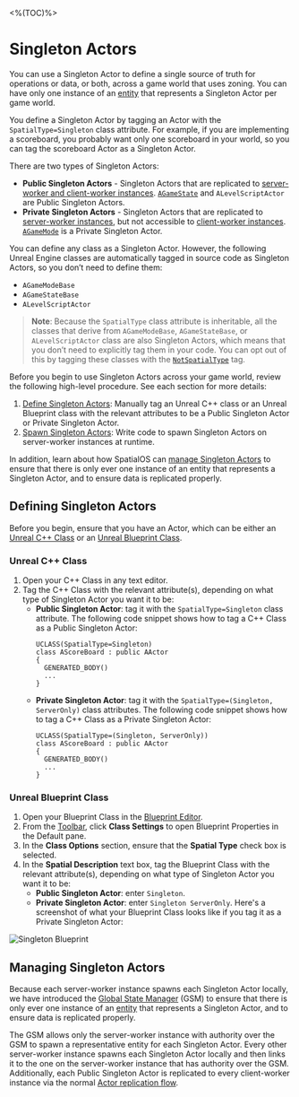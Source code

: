 <%(TOC)%>
# Singleton Actors

You can use a Singleton Actor to define a single source of truth for operations or data, or both, across a game world that uses zoning. You can have only one instance of an [entity]({{urlRoot}}/content/glossary#entity) that represents a Singleton Actor per game world.

You define a Singleton Actor by tagging an Actor with the `SpatialType=Singleton` class attribute. For example, if you are implementing a scoreboard, you probably want only one scoreboard in your world, so you can tag the scoreboard Actor as a Singleton Actor.

There are two types of Singleton Actors:

* **Public Singleton Actors** - Singleton Actors that are replicated to [server-worker and client-worker instances]({{urlRoot}}/content/glossary#workers). [`AGameState`](https://docs.unrealengine.com/en-US/Gameplay/Framework/GameMode) and `ALevelScriptActor` are Public Singleton Actors.
* **Private Singleton Actors** - Singleton Actors that are replicated to [server-worker instances]({{urlRoot}}/content/glossary#workers), but not accessible to [client-worker instances]({{urlRoot}}/content/glossary#workers). [`AGameMode`](https://docs.unrealengine.com/en-US/Gameplay/Framework/GameMode) is a Private Singleton Actor.

You can define any class as a Singleton Actor. However, the following Unreal Engine classes are automatically tagged in source code as Singleton Actors, so you don’t need to define them:

* `AGameModeBase`
* `AGameStateBase`
* `ALevelScriptActor`

> **Note**: Because the `SpatialType` class attribute is inheritable, all the classes that derive from `AGameModeBase`,  `AGameStateBase`, or `ALevelScriptActor` class are also Singleton Actors, which means that you don’t need to explicitly tag them in your code. You can opt out of this by tagging these classes with the [`NotSpatialType`]({{urlRoot}}/content/spatial-type#spatial-type) tag.

Before you begin to use Singleton Actors across your game world, review the following high-level procedure. See each section for more details:
1. [Define Singleton Actors](#defining-singleton-actors): Manually tag an Unreal C++ class or an Unreal Blueprint class with the relevant attributes to be a Public Singleton Actor or Private Singleton Actor.
2. [Spawn Singleton Actors](#spawning-singleton-actors): Write code to spawn Singleton Actors on server-worker instances at runtime. 

In addition, learn about how SpatialOS can [manage Singleton Actors](#managing-singleton-actors) to ensure that there is only ever one instance of an entity that represents a Singleton Actor, and to ensure data is replicated properly. 

## Defining Singleton Actors

Before you begin, ensure that you have an Actor, which can be either an [Unreal C++ Class](https://docs.unrealengine.com/en-us/Programming/Development/ManagingGameCode/CppClassWizard) or an [Unreal Blueprint Class](https://docs.unrealengine.com/en-US/Engine/Blueprints/UserGuide/Types/ClassBlueprint).

### Unreal C++ Class

1. Open your C++ Class in any text editor.
2. Tag the C++ Class with the relevant attribute(s), depending on what type of Singleton Actor you want it to be:
   * **Public Singleton Actor**: tag it with the `SpatialType=Singleton` class attribute. The following code snippet shows how to tag a C++ Class as a Public Singleton Actor:
     ```
     UCLASS(SpatialType=Singleton)
     class AScoreBoard : public AActor
     {
       GENERATED_BODY()
       ...
     }
     ```
   * **Private Singleton Actor**: tag it with the `SpatialType=(Singleton, ServerOnly)` class attributes. The following code snippet shows how to tag a C++ Class as a Private Singleton Actor:
     ```
     UCLASS(SpatialType=(Singleton, ServerOnly))
     class AScoreBoard : public AActor
     {
       GENERATED_BODY()
       ...
     }
     ``` 

### Unreal Blueprint Class

1. Open your Blueprint Class in the [Blueprint Editor](https://docs.unrealengine.com/en-us/Engine/Blueprints/Editor).
2. From the [Toolbar](https://docs.unrealengine.com/en-US/Engine/Blueprints/Editor/UIComponents/Toolbar), click **Class Settings** to open Blueprint Properties in the Default pane.
3. In the **Class Options** section, ensure that the **Spatial Type** check box is selected.
4. In the **Spatial Description** text box, tag the Blueprint Class with the relevant attribute(s), depending on what type of Singleton Actor you want it to be:
   * **Public Singleton Actor**: enter `Singleton`.
   * **Private Singleton Actor**: enter `Singleton ServerOnly`.
  Here's a screenshot of what your Blueprint Class looks like if you tag it as a Private Singleton Actor:

![Singleton Blueprint]({{assetRoot}}assets/screen-grabs/blueprint-singleton.png)

## Managing Singleton Actors

Because each server-worker instance spawns each Singleton Actor locally, we have introduced the [Global State Manager]({{urlRoot}}/content/glossary#global-state-manager) (GSM) to ensure that there is only ever one instance of an [entity]({{urlRoot}}/content/glossary#entity) that represents a Singleton Actor, and to ensure data is replicated properly. 

The GSM allows only the server-worker instance with authority over the GSM to spawn a representative entity for each Singleton Actor. Every other server-worker instance spawns each Singleton Actor locally and then links it to the one on the server-worker instance that has authority over the GSM. Additionally, each Public Singleton Actor is replicated to every client-worker instance via the normal [Actor replication flow](https://docs.unrealengine.com/en-us/Gameplay/Networking/Actors/ReplicationFlow).
